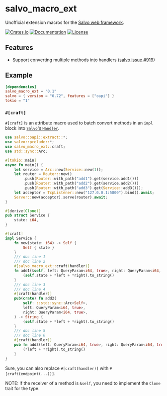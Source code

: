 # salvo_macro_ext

Unofficial extension macros for the [Salvo web framework](https://github.com/salvo-rs/salvo).

[![Crates.io](https://img.shields.io/crates/v/salvo_macro_ext)](https://crates.io/crates/salvo_macro_ext)
[![Documentation](https://shields.io/docsrs/salvo_macro_ext)](https://docs.rs/salvo_macro_ext)
[![License](https://img.shields.io/crates/l/salvo_macro_ext)](https://github.com/andeya/salvo_macro_ext?tab=MIT-1-ov-file)

## Features

-   Support converting multiple methods into handlers ([salvo issue #919](https://github.com/salvo-rs/salvo/issues/919))

## Example

```toml
[dependencies]
salvo_macro_ext = "0.1"
salvo = { version = "0.72", features = ["oapi"] }
tokio = "1"
```

### `#[craft]`

`#[craft]` is an attribute macro used to batch convert methods in an `impl` block into [`Salvo`'s `Handler`](https://github.com/salvo-rs/salvo).

```rust
use salvo::oapi::extract::*;
use salvo::prelude::*;
use salvo_macro_ext::craft;
use std::sync::Arc;

#[tokio::main]
async fn main() {
    let service = Arc::new(Service::new(1));
    let router = Router::new()
        .push(Router::with_path("add1").get(service.add1()))
        .push(Router::with_path("add2").get(service.add2()))
        .push(Router::with_path("add3").get(Service::add3()));
    let acceptor = TcpListener::new("127.0.0.1:5800").bind().await;
    Server::new(acceptor).serve(router).await;
}

#[derive(Clone)]
pub struct Service {
    state: i64,
}

#[craft]
impl Service {
    fn new(state: i64) -> Self {
        Self { state }
    }
    /// doc line 1
    /// doc line 2
    #[salvo_macro_ext::craft(handler)]
    fn add1(&self, left: QueryParam<i64, true>, right: QueryParam<i64, true>) -> String {
        (self.state + *left + *right).to_string()
    }
    /// doc line 3
    /// doc line 4
    #[craft(handler)]
    pub(crate) fn add2(
        self: ::std::sync::Arc<Self>,
        left: QueryParam<i64, true>,
        right: QueryParam<i64, true>,
    ) -> String {
        (self.state + *left + *right).to_string()
    }
    /// doc line 5
    /// doc line 6
    #[craft(handler)]
    pub fn add3(left: QueryParam<i64, true>, right: QueryParam<i64, true>) -> String {
        (*left + *right).to_string()
    }
}
```

Sure, you can also replace `#[craft(handler)]` with `#[craft(endpoint(...))]`.

NOTE: If the receiver of a method is `&self`, you need to implement the `Clone` trait for the type.
